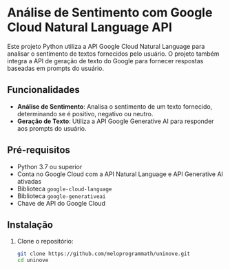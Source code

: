 # Análise de Sentimento com Google Cloud Natural Language API

Este projeto Python utiliza a API Google Cloud Natural Language para analisar o sentimento de textos fornecidos pelo usuário. O projeto também integra a API de geração de texto do Google para fornecer respostas baseadas em prompts do usuário.

## Funcionalidades

- **Análise de Sentimento**: Analisa o sentimento de um texto fornecido, determinando se é positivo, negativo ou neutro.
- **Geração de Texto**: Utiliza a API Google Generative AI para responder aos prompts do usuário.

## Pré-requisitos

- Python 3.7 ou superior
- Conta no Google Cloud com a API Natural Language e API Generative AI ativadas
- Biblioteca `google-cloud-language`
- Biblioteca `google-generativeai`
- Chave de API do Google Cloud

## Instalação

1. Clone o repositório:
   ```sh
   git clone https://github.com/meloprogrammath/uninove.git
   cd uninove
